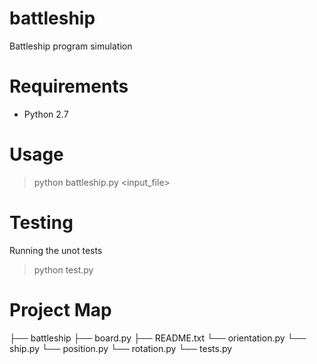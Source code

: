 # battleship
Battleship program simulation

# Requirements
  - Python 2.7

# Usage
  > python battleship.py <input_file>

# Testing
Running the unot tests  
  > python test.py


# Project Map
├── battleship
       ├── board.py
       ├── README.txt
       └── orientation.py
       └── ship.py
       └── position.py
       └── rotation.py
       └── tests.py
